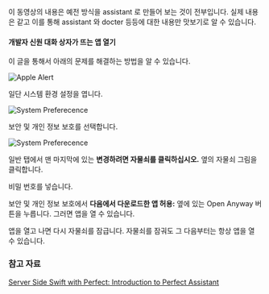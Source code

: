 이 동영상의 내용은 예전 방식을 assistant 로 만들어 보는 것이 전부입니다. 실제 내용은 같고 이를 통해 assistant 와 docter 등등에 대한 내용만 맛보기로 알 수 있습니다. 

#### 개발자 신원 대화 상자가 뜨는 앱 열기

이 글을 통해서 아래의 문제를 해결하는 방법을 알 수 있습니다. 

![Apple Alert](../assets/macOS/apple-alert.jpeg)

일단 시스템 환경 설정을 엽니다.

![System Preferecence](../assets/macOS/system-preference.jpeg)

보안 및 개인 정보 보호를 선택합니다. 

![System Preferecence](../assets/macOS/security.jpeg)

일반 탭에서 맨 마지막에 있는 **변경하려면 자물쇠를 클릭하십시오.** 옆의 자물쇠 그림을 클릭합니다. 

비밀 번호를 넣습니다.

보안 및 개인 정보 보호에서 **다음에서 다운로드한 앱 허용:** 옆에 있는 Open Anyway 버튼을 누릅니다. 그러면 앱을 열 수 있습니다.

앱을 열고 나면 다시 자물쇠를 잠급니다. 자물쇠를 잠궈도 그 다음부터는 항상 앱을 열 수 있습니다.

### 참고 자료

[Server Side Swift with Perfect: Introduction to Perfect Assistant](https://videos.raywenderlich.com/screencasts/server-side-swift-with-perfect-introduction-to-perfect-assistant)